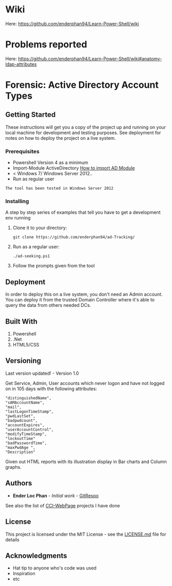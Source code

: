 # Wiki

Here: https://github.com/enderphan94/Learn-Power-Shell/wiki

# Problems reported

Here: https://github.com/enderphan94/Learn-Power-Shell/wiki#anatomy-ldap-attributes

# Forensic: Active Directory Account Types

## Getting Started

These instructions will get you a copy of the project up and running on your local machine for development and testing purposes. See deployment for notes on how to deploy the project on a live system.

### Prerequisites

- Powershell Version 4 as a minimum 
- Import-Module ActiveDirectory [How to import AD Module](https://github.com/enderphan94/Learn-Power-Shell/wiki#how-to-install-ad-cmdlets)
- < Windows 7/ Windows Server 2012..
- Run as regular user

```
The tool has been tested in Windows Server 2012
```

### Installing

A step by step series of examples that tell you have to get a development env running

1. Clone it to your directory:

    `git clone https://github.com/enderphan94/ad-Tracking/`
    
2. Run as a regular user:

    `./ad-seeking.ps1`
    
3. Follow the prompts given from the tool

## Deployment

In order to deploy this on a live system, you don't need an Admin account. You can deploy it from the trusted Domain Controller where it's able to query the data from others needed DCs.

## Built With

1. Powershell 
2. .Net 
3. HTML5/CSS

## Versioning

Last version updated! - Version 1.0

Get Service, Admin, User accounts which never logon and have not logged on in 105 days with the following attributes:

    "distinguishedName",
    "sAMAccountName",
    "mail",
    "lastLogonTimeStamp",
    "pwdLastSet",
    "badpwdcount",
    "accountExpires",
    "userAccountControl",
    "modifyTimeStamp",
    "lockoutTime"
    "badPasswordTime",
    "maxPwdAge ",
    "Description"

Given out HTML reports with its illustration display in Bar charts and Column graphs.

## Authors

* **Ender Loc Phan** - *Initial work* - [GitRespo](https://github.com/enderphan94)

See also the list of [CCI-WebPage](enderphan.2wy.info) projects I have done 

## License

This project is licensed under the MIT License - see the [LICENSE.md](LICENSE.md) file for details

## Acknowledgments

* Hat tip to anyone who's code was used
* Inspiration
* etc
